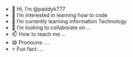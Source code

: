 - 👋 Hi, I’m @paddyk777
- 👀 I’m interested in learning how to code
- 🌱 I’m currently learning information Technology
- 💞️ I’m looking to collaborate on ...
- 📫 How to reach me ...
- 😄 Pronouns: ...
- ⚡ Fun fact: ...

<!---
paddyk777/paddyk777 is a ✨ special ✨ repository because its `README.md` (this file) appears on your GitHub profile.
You can click the Preview link to take a look at your changes.
--->
